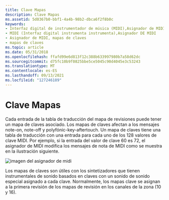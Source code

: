 ```yaml
---
title: Clave Mapas
description: Clave Mapas
ms.assetid: 5d0367b0-bbf1-4a4b-98b2-dbca6f2f8b0c
keywords:
- Interfaz digital de instrumentador de música (MIDI),Asignador de MIDI
- MIDI (Interfaz digital instrumenta instrumenta),Asignador DE MIDI
- Asignador de MIDI, mapas de claves
- mapas de claves
ms.topic: article
ms.date: 05/31/2018
ms.openlocfilehash: ffafd99e6d813f12c388b633997980b7a58d62dc
ms.sourcegitcommit: d75fc10b9f0825bbe5ce5045c90d4045e3c53243
ms.translationtype: MT
ms.contentlocale: es-ES
ms.lasthandoff: 09/13/2021
ms.locfileid: "127246189"
---
```

# <a name="key-maps"></a>Clave Mapas

Cada entrada de la tabla de traducción del mapa de revisiones puede tener un mapa de claves asociado. Los mapas de claves afectan a los mensajes note-on, note-off y polyfónic-key-aftertouch. Un mapa de claves tiene una tabla de traducción con una entrada para cada uno de los 128 valores de clave MIDI. Por ejemplo, si la entrada del valor de clave 60 es 72, el asignador de MIDI modifica los mensajes de nota de MIDI como se muestra en la ilustración siguiente.

![imagen del asignador de midi](images/mmap-a06.gif)

Los mapas de claves son útiles con los sintetizadores que tienen instrumentales de sonido basados en claves con un sonido de sonido especial asignado a cada clave. Normalmente, los mapas clave se asignan a la primera revisión de los mapas de revisión en los canales de la zona (10 y 16).

 

 




